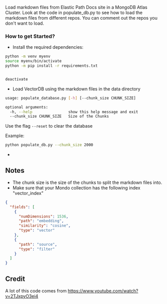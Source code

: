 Load markdown files from Elastic Path Docs site in a MongoDB Atlas Cluster. 
Look at the code in populate_db.py to see how to load the markdown files from different repos.
You can comment out the repos you don't want to load.


### How to get Started?


* Install the required dependencies:
```bash
python -m venv myenv
source myenv/bin/activate
python -m pip install -r requirements.txt   


deactivate
```

* Load VectorDB using the markdown files in the data directory
```bash
usage: populate_database.py [-h] [--chunk_size CHUNK_SIZE]

optional arguments:
  -h, --help                show this help message and exit
  --chunk_size CHUNK_SIZE   Size of the Chunks
```
Use the flag ```--reset``` to clear the database

Example:

```bash
python populate_db.py --chunk_size 2000 
```
- 

## Notes
- The chunk size is the size of the chunks to split the markdown files into.
- Make sure that your Mondo collection has the following index "vector_index"
```json
{
  "fields": [
    {
      "numDimensions": 1536,
      "path": "embedding",
      "similarity": "cosine",
      "type": "vector"
    },
    {
      "path": "source",
      "type": "filter"
    }
  ]
}
```

## Credit
A lot of this code comes from https://www.youtube.com/watch?v=2TJxpyO3ei4 

